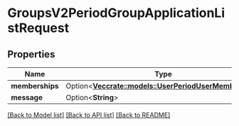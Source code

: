 # GroupsV2PeriodGroupApplicationListRequest

## Properties

Name | Type | Description | Notes
------------ | ------------- | ------------- | -------------
**memberships** | Option<[**Vec<crate::models::UserPeriodUserMembership>**](User.UserMembership.md)> |  | [optional]
**message** | Option<**String**> |  | [optional]

[[Back to Model list]](../README.md#documentation-for-models) [[Back to API list]](../README.md#documentation-for-api-endpoints) [[Back to README]](../README.md)


